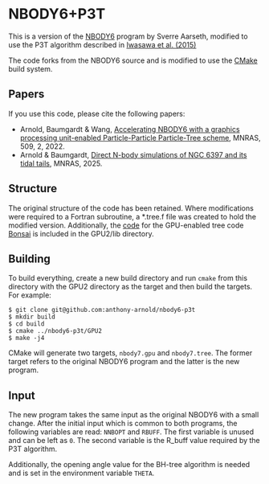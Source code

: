 # NBODY6+P3T

This is a version of the [NBODY6](https://people.ast.cam.ac.uk/~sverre/web/pages/nbody.htm) program by Sverre Aarseth, modified to use the P3T algorithm described in [Iwasawa et al. (2015)](https://arxiv.org/abs/1506.04553)

The code forks from the NBODY6 source and is modified to use the [CMake](https://cmake.org/) build system.

## Papers

If you use this code, please cite the following papers:

 - Arnold, Baumgardt & Wang, [Accelerating NBODY6 with a graphics processing unit-enabled Particle-Particle Particle-Tree scheme](https://ui.adsabs.harvard.edu/abs/2022MNRAS.509.2075A/abstract), MNRAS, 509, 2, 2022.
 - Arnold & Baumgardt, [Direct N-body simulations of NGC 6397 and its tidal tails](https://ui.adsabs.harvard.edu/abs/2025arXiv250111806A/abstract), MNRAS, 2025.

## Structure

The original structure of the code has been retained. Where modifications were required to a Fortran subroutine, a *.tree.f file was created to hold the modified version. Additionally, the [code](https://github.com/treecode/bonsai) for the GPU-enabled tree code [Bonsai](https://arxiv.org/abs/1204.2280) is included in the GPU2/lib directory.

## Building

To build everything, create a new build directory and run `cmake` from this directory with the GPU2 directory as the target and then build the targets. For example:

    $ git clone git@github.com:anthony-arnold/nbody6-p3t
    $ mkdir build
    $ cd build
    $ cmake ../nbody6-p3t/GPU2
    $ make -j4

CMake will generate two targets, `nbody7.gpu` and `nbody7.tree`. The former target refers to the original NBODY6 program and the latter is the new program.

## Input

The new program takes the same input as the original NBODY6 with a small change. After the initial input which is common to both programs, the following variables are read: `NNBOPT` and `RBUFF`. The first variable is unused and can be left as `0`. The second variable is the R_buff value required by the P3T algorithm.

Additionally, the opening angle value for the BH-tree algorithm is needed and is set in the environment variable `THETA`.
